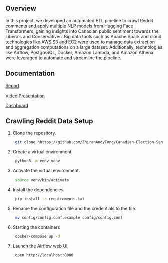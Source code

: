 
## Overview

In this project, we developed an automated ETL pipeline to crawl Reddit comments and apply multiple NLP models from Hugging Face Transformers, gaining insights into Canadian public sentiment towards the Liberals and Conservatives. Big data tools such as Apache Spark and cloud technologies like AWS S3 and EC2 were used to manage data extraction and aggregation computations on a large dataset. Additionally, technologies like Airflow, PostgreSQL, Docker, Amazon Lambda, and Amazon Athena were leveraged to automate and streamline the pipeline.

## Documentation 

[Report](https://github.com/ZhiranAndyTong/Canadian-Election-Sentiment-Analysis/blob/ddaf435034a7089485419f8688da6d1c434bd91e/CMPT_732___Report.pdf)


[Video Presentation](https://drive.google.com/file/d/12Frf1zKLjWzxIBXkFeni1EzBZjPkalFC/view)

[Dashboard](https://github.com/ZhiranAndyTong/Canadian-Election-Sentiment-Analysis/blob/ddaf435034a7089485419f8688da6d1c434bd91e/Final%20Project%20Dashboard-2.pbix)

## Crawling Reddit Data Setup
1. Clone the repository.
   ```bash
    git clone hhttps://github.com/ZhiranAndyTong/Canadian-Election-Sentiment-Analysis.git
   ```
2. Create a virtual environment.
   ```bash
    python3 -m venv venv
   ```
3. Activate the virtual environment.
   ```bash
    source venv/bin/activate
   ```
4. Install the dependencies.
   ```bash
    pip install -r requirements.txt
   ```
5. Rename the configuration file and the credentials to the file.
   ```bash
    mv config/config.conf.example config/config.conf
   ```
6. Starting the containers
   ```bash
    docker-compose up -d
   ```
7. Launch the Airflow web UI.
   ```bash
    open http://localhost:8080
   ```

